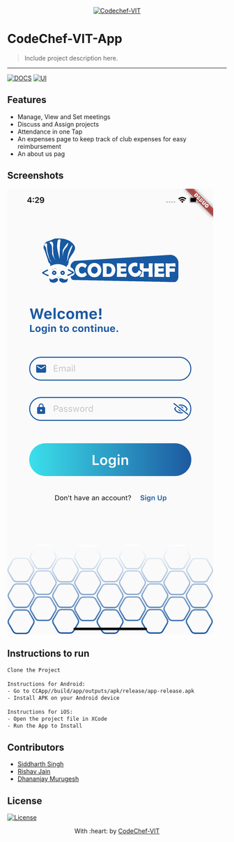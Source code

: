 
<p align="center"><a href="http://www.codechefvit.com" target="_blank"><img src="https://s3.amazonaws.com/codechef_shared/sites/all/themes/abessive/logo-3.png" title="CodeChef-VIT" alt="Codechef-VIT"></a>
</p>

# CodeChef-VIT-App

> <Subtitle>
> Include project description here.

---
[![DOCS](https://img.shields.io/badge/Documentation-see%20docs-green?style=flat-square&logo=appveyor)](INSERT_LINK_FOR_DOCS_HERE) 
  [![UI ](https://img.shields.io/badge/User%20Interface-Link%20to%20UI-orange?style=flat-square&logo=appveyor)](INSERT_UI_LINK_HERE)




## Features
- Manage, View and Set meetings
- Discuss and Assign projects
- Attendance in one Tap
- An expenses page to keep track of club expenses for easy reimbursement
- An about us pag




## Screenshots
<img src="./Screenshots/login.png" alt="Project Screenshots">

## Instructions to run

```
Clone the Project

Instructions for Android:
- Go to CCApp//build/app/outputs/apk/release/app-release.apk
- Install APK on your Android device

Instructions for iOS:
- Open the project file in XCode
- Run the App to Install

```

## Contributors
- <a href="https://github.com/44t4nk1">Siddharth Singh</a>
- <a href="https://github.com/rvjain0510">Rishav Jain</a>
- <a href="https://github.com/DhananjayM">Dhananjay Murugesh</a>

## License

[![License](http://img.shields.io/:license-mit-blue.svg?style=flat-square)](http://badges.mit-license.org)

<p align="center">
	With :heart: by <a href="http://www.codechefvit.com" target="_blank">CodeChef-VIT</a>
</p>
